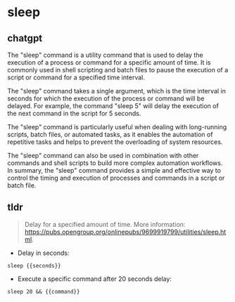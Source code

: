# sleep 
## chatgpt 
The "sleep" command is a utility command that is used to delay the execution of a process or command for a specific amount of time. It is commonly used in shell scripting and batch files to pause the execution of a script or command for a specified time interval.

The "sleep" command takes a single argument, which is the time interval in seconds for which the execution of the process or command will be delayed. For example, the command "sleep 5" will delay the execution of the next command in the script for 5 seconds.

The "sleep" command is particularly useful when dealing with long-running scripts, batch files, or automated tasks, as it enables the automation of repetitive tasks and helps to prevent the overloading of system resources.

The "sleep" command can also be used in combination with other commands and shell scripts to build more complex automation workflows. In summary, the "sleep" command provides a simple and effective way to control the timing and execution of processes and commands in a script or batch file. 

## tldr 
 
> Delay for a specified amount of time.
> More information: <https://pubs.opengroup.org/onlinepubs/9699919799/utilities/sleep.html>.

- Delay in seconds:

`sleep {{seconds}}`

- Execute a specific command after 20 seconds delay:

`sleep 20 && {{command}}`
